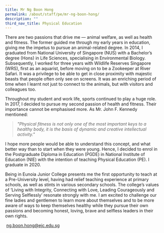 ```yaml
---
title: Mr Ng Boon Hong
permalink: /about/staff/pe/mr-ng-boon-hong/
description: ""
third_nav_title: Physical Education
---
```




There are two passions that drive me — animal welfare, as well as health and fitness. The former guided me through my early years in education, giving me the impetus to pursue an animal-related degree. In 2014, I graduated from National University of Singapore (NUS) with a Bachelor’s degree (Hons) in Life Sciences, specialising in Environmental Biology. Subsequently, I worked for three years with Wildlife Reserves Singapore (WRS), first as an aquarist, before moving on to be a Zookeeper at River Safari. It was a privilege to be able to get in close proximity with majestic beasts that people often only see on screens. It was an enriching period of time when I learnt not just to connect to the animals, but with visitors and colleagues too.

Throughout my student and work life, sports continued to play a huge role. In 2017, I decided to pursue my second passion of health and fitness. Their importance cannot be emphasised more. As Mr. John F. Kennedy mentioned:

> _"Physical fitness is not only one of the most important keys to a healthy body, it is the basis of dynamic and creative intellectual activity."_

I hope more people would be able to understand this concept, and what better way than to start when they were young. Hence, I decided to enrol in the Postgraduate Diploma in Education (PGDE) in National Institute of Education (NIE) with the intention of teaching Physical Education (PE). I graduate in 2020.

Being in Eunoia Junior College presents me the first opportunity to teach at a Pre-University level, having had relief teaching experience at primary schools, as well as stints in various secondary schools. The college’s values of ‘Living with Integrity, Connecting with Love, Leading Courageously and Serving Selflessly’ resonate strongly with me. I am excited to challenge our fine ladies and gentlemen to learn more about themselves and to be more aware of ways to keep themselves healthy while they pursue their own passions and becoming honest, loving, brave and selfless leaders in their own rights.

 [ng.boon.hong@ejc.edu.sg](mailto:ng.boon.hong@ejc.edu.sg)
